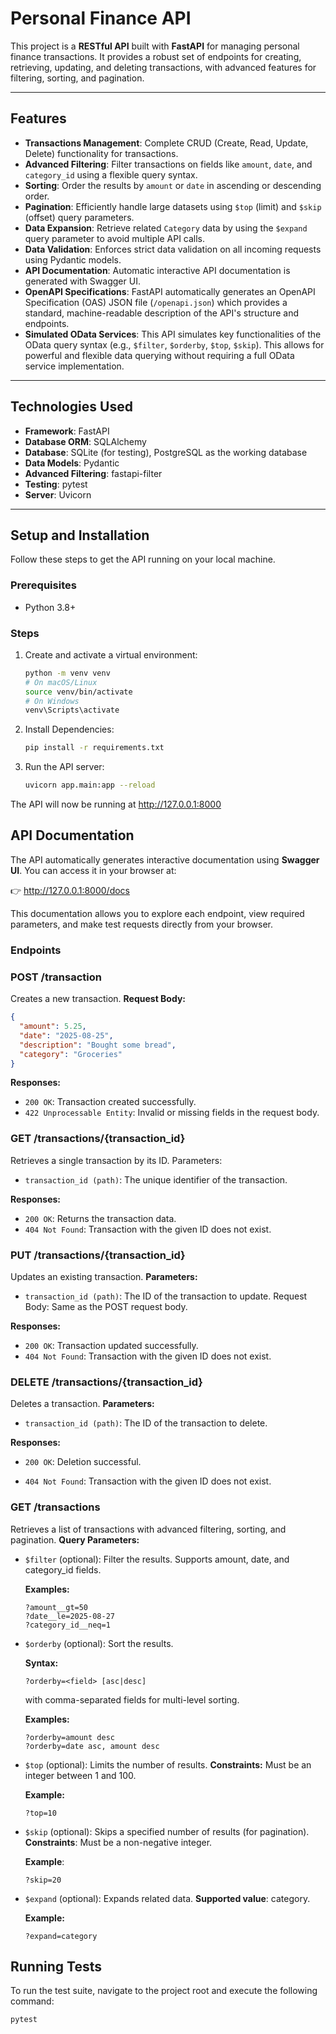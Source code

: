 # Personal Finance API

This project is a **RESTful API** built with **FastAPI** for managing personal finance transactions. It provides a robust set of endpoints for creating, retrieving, updating, and deleting transactions, with advanced features for filtering, sorting, and pagination.

---

## Features

- **Transactions Management**: Complete CRUD (Create, Read, Update, Delete) functionality for transactions.  
- **Advanced Filtering**: Filter transactions on fields like `amount`, `date`, and `category_id` using a flexible query syntax.  
- **Sorting**: Order the results by `amount` or `date` in ascending or descending order.  
- **Pagination**: Efficiently handle large datasets using `$top` (limit) and `$skip` (offset) query parameters.  
- **Data Expansion**: Retrieve related `Category` data by using the `$expand` query parameter to avoid multiple API calls.  
- **Data Validation**: Enforces strict data validation on all incoming requests using Pydantic models.  
- **API Documentation**: Automatic interactive API documentation is generated with Swagger UI.  
- **OpenAPI Specifications**: FastAPI automatically generates an OpenAPI Specification (OAS) JSON file (`/openapi.json`) which provides a standard, machine-readable description of the API's structure and endpoints.  
- **Simulated OData Services**: This API simulates key functionalities of the OData query syntax (e.g., `$filter`, `$orderby`, `$top`, `$skip`). This allows for powerful and flexible data querying without requiring a full OData service implementation.  

---

## Technologies Used

- **Framework**: FastAPI  
- **Database ORM**: SQLAlchemy  
- **Database**: SQLite (for testing), PostgreSQL as the working database
- **Data Models**: Pydantic  
- **Advanced Filtering**: fastapi-filter  
- **Testing**: pytest  
- **Server**: Uvicorn  

---

## Setup and Installation

Follow these steps to get the API running on your local machine.  

### Prerequisites
- Python 3.8+  

### Steps

1. Create and activate a virtual environment:
   ```bash
   python -m venv venv
   # On macOS/Linux
   source venv/bin/activate
   # On Windows
   venv\Scripts\activate

2. Install Dependencies:
   ```bash
   pip install -r requirements.txt

3. Run the API server:
     ```bash
     uvicorn app.main:app --reload
     ```
The API will now be running at http://127.0.0.1:8000


## API Documentation

The API automatically generates interactive documentation using **Swagger UI**.
You can access it in your browser at:

👉 http://127.0.0.1:8000/docs

This documentation allows you to explore each endpoint, view required parameters, and make test requests directly from your browser.

### Endpoints

### POST /transaction
Creates a new transaction.
**Request Body:**
```json
{
  "amount": 5.25,
  "date": "2025-08-25",
  "description": "Bought some bread",
  "category": "Groceries"
}
```

**Responses:**
- ```200 OK```: Transaction created successfully.
- ```422 Unprocessable Entity```: Invalid or missing fields in the request body.

### GET /transactions/{transaction_id}
Retrieves a single transaction by its ID.
Parameters:
- ```transaction_id (path)```: The unique identifier of the transaction.

**Responses:**
- ```200 OK```: Returns the transaction data.
- ```404 Not Found```: Transaction with the given ID does not exist.

### PUT /transactions/{transaction_id}
Updates an existing transaction.
**Parameters:**
- ```transaction_id (path)```: The ID of the transaction to update.
Request Body: Same as the POST request body.

**Responses:**
- ```200 OK```: Transaction updated successfully.
- ```404 Not Found```: Transaction with the given ID does not exist.

### DELETE /transactions/{transaction_id}
Deletes a transaction.
**Parameters:**
- ```transaction_id (path)```: The ID of the transaction to delete.

**Responses:**
- ```200 OK```: Deletion successful.

- ```404 Not Found```: Transaction with the given ID does not exist.

### GET /transactions
Retrieves a list of transactions with advanced filtering, sorting, and pagination.
**Query Parameters:**

- ```$filter``` (optional): Filter the results. Supports amount, date, and category_id fields.

  **Examples:**
  ``` text
  ?amount__gt=50
  ?date__le=2025-08-27
  ?category_id__neq=1
  ```

- ```$orderby``` (optional): Sort the results.
  
  **Syntax:**
  ```text
  ?orderby=<field> [asc|desc]
  ```
  with comma-separated fields for multi-level sorting.
  
  **Examples:**
  ```text
  ?orderby=amount desc
  ?orderby=date asc, amount desc
  ```

- ```$top``` (optional): Limits the number of results.
   **Constraints:** Must be an integer between 1 and 100.
  
   **Example:**
   ```text
   ?top=10
   ```

- ```$skip``` (optional): Skips a specified number of results (for pagination).
   **Constraints**: Must be a non-negative integer.
  
   **Example**:
   ```text
   ?skip=20
   ```

- ```$expand``` (optional): Expands related data.
   **Supported value**: category.
  
   **Example:**
   ```text
   ?expand=category
   ```

## Running Tests
To run the test suite, navigate to the project root and execute the following command:
``` bash
pytest
```


